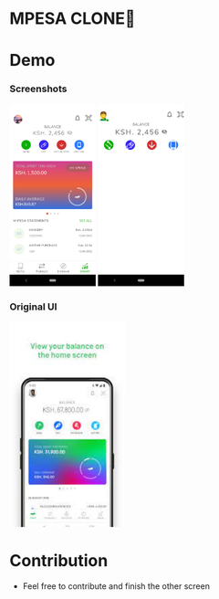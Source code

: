 # MPESA CLONE📱

# Demo
### Screenshots
<p align="left">
<img src="/screenshots/mpesaclone.png" width="30%"/>
<img src="/screenshots/mpesahomescreen.png" width="30%"/>
</p>

### Original UI
<p align="left">
<img src="/screenshots/mpesaoriginal.jpeg" width="40%"/>
</p>

# Contribution
- Feel free to contribute and finish the other screen